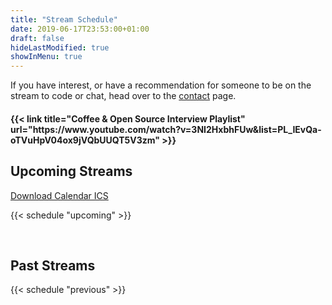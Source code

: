 ```yaml
---
title: "Stream Schedule"
date: 2019-06-17T23:53:00+01:00
draft: false
hideLastModified: true
showInMenu: true
---
```


If you have interest, or have a recommendation for someone to be on the stream to code or chat, head over to the [contact](/contact) page.

<h4>{{< link title="Coffee & Open Source Interview Playlist" url="https://www.youtube.com/watch?v=3NI2HxbhFUw&list=PL_IEvQa-oTVuHpV04ox9jVQbUUQT5V3zm" >}}</h4>

## Upcoming Streams

<a href="https://coffeeopensourcescheduler.azurewebsites.net/api/GetSchedule">Download Calendar ICS</a>

{{< schedule "upcoming" >}}


<br />

## Past Streams

{{< schedule "previous" >}}